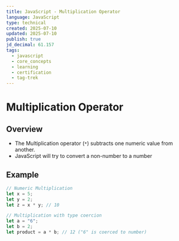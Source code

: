 ```yaml
---
title: JavaScript - Multiplication Operator
language: JavaScript
type: technical
created: 2025-07-10
updated: 2025-07-10
publish: true
jd_decimal: 61.157
tags:
  - javascript
  - core_concepts
  - learning
  - certification
  - tag-trek
---
```


# Multiplication Operator

## Overview

- The Multiplication operator (`*`) subtracts one numeric value from another.
- JavaScript will try to convert a non-number to a number

## Example

```javascript
// Numeric Multiplication
let x = 5;
let y = 2;
let z = x * y; // 10

// Multiplication with type coercion
let a = "6";
let b = 2;
let product = a * b; // 12 ("6" is coerced to number)
```
